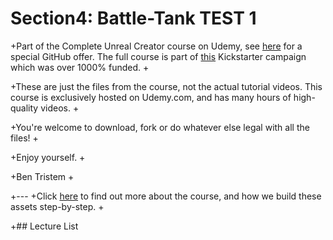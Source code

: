 # Section4: Battle-Tank TEST 1

 +Part of the Complete Unreal Creator course on Udemy, see [here](https://www.udemy.com/unrealcourse?couponCode=GitHubSpecial) for a special GitHub offer. The full course is part of [this](https://www.kickstarter.com/projects/bentristem/learn-to-make-video-games-unreal-developer-course) Kickstarter campaign which was over 1000% funded.
 +
 
 +These are just the files from the course, not the actual tutorial videos. This course is exclusively hosted on Udemy.com, and has many hours of high-quality videos.
 +
 
 +You're welcome to download, fork or do whatever else legal with all the files!
 +
 
 +Enjoy yourself.
 +
 
 +Ben Tristem
 +
 
 +---
 +Click [here](https://www.udemy.com/unrealcourse?couponCode=GitHubSpecial) to find out more about the course, and how we build these assets step-by-step.
 +
 
 +## Lecture List
